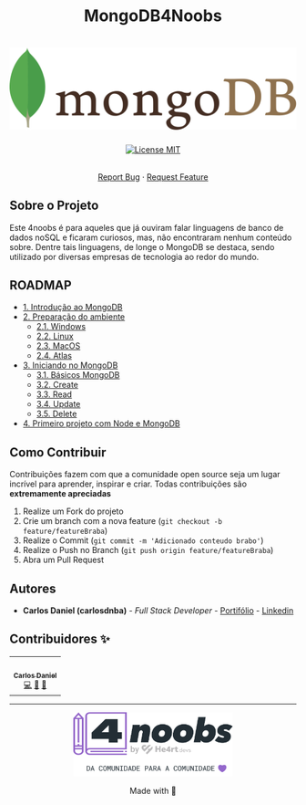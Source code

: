 <!-- Title -->

<h1 align="center" id="readme">MongoDB4Noobs</h1>
<p align="center">

  <h1 align="center">
    <img src="assets/mongodb.svg" alt="Logo">
  </h1>
  <p align="center">
    <a href="https://opensource.org/licenses/MIT">
      <img src="https://img.shields.io/badge/License-MIT-blue.svg" alt="License MIT">
    </a>
  </p>
  <p align="center">
    <br />
    <a href="https://github.com/carlosdnba/mongodb4noobs/issues/new">Report Bug</a>
    ·
    <a href="https://github.com/carlosdnba/mongodb4noobs/pulls">Request Feature</a>
  </p>
</p>
    
 <!-- ABOUT THE PROJECT -->

## Sobre o Projeto
Este 4noobs é para aqueles que já ouviram falar linguagens de banco de dados noSQL e ficaram curiosos, mas, não encontraram nenhum conteúdo sobre. Dentre tais linguagens, de longe o MongoDB se destaca, sendo utilizado por diversas empresas de tecnologia ao redor do mundo.

<!-- ROADMAP -->

## ROADMAP

- [1. Introdução ao MongoDB][introducao]
- [2. Preparação do ambiente][preparacao-ambiente]
  - [2.1. Windows][preparacao-ambiente-windows]
  - [2.2. Linux][preparacao-ambiente-linux]
  - [2.3. MacOS][preparacao-ambiente-mac]
  - [2.4. Atlas][preparacao-ambiente-atlas]
- [3. Iniciando no MongoDB][iniciando-mongo]
  - [3.1. Básicos MongoDB][iniciando-mongo-basic]
  - [3.2. Create][iniciando-mongo-create]
  - [3.3. Read][iniciando-mongo-read]
  - [3.4. Update][iniciando-mongo-update]
  - [3.5. Delete][iniciando-mongo-delete]
- [4. Primeiro projeto com Node e MongoDB][primeiro-projeto]
  
  
<!-- CONTRIBUTING -->

## Como Contribuir

Contribuições fazem com que a comunidade open source seja um lugar incrível para aprender, inspirar e criar. Todas contribuições
são **extremamente apreciadas**

1. Realize um Fork do projeto
2. Crie um branch com a nova feature (`git checkout -b feature/featureBraba`)
3. Realize o Commit (`git commit -m 'Adicionado conteudo brabo'`)
4. Realize o Push no Branch (`git push origin feature/featureBraba`)
5. Abra um Pull Request

<!-- AUTHORS -->

## Autores

- **Carlos Daniel (carlosdnba)** - _Full Stack Developer_ - [Portifólio](http://carlosdnba.me/) - [Linkedin](https://www.linkedin.com/in/carlos-daniel-barboza)


## Contribuidores ✨

<!-- ALL-CONTRIBUTORS-LIST:START - Do not remove or modify this section -->
<!-- prettier-ignore-start -->
<!-- markdownlint-disable -->

<table>
    <tr>
        <td align="center">
            <a href="https://github.com/carlosdnba">
                <img src="https://avatars.githubusercontent.com/u/64426814?v=4" width="100px;" alt="" /><br />
                <sub><b>Carlos Daniel</b></sub>
            </a><br />
            <a href="https://github.com/carlosdnba" title="Code">💻</a>
            <a href="#ideas" title="Ideas, Planning, & Feedback">🤔</a>
            <a href="#maintenance" title="Maintenance">🚧</a>
            <!--<a href="https://github.com/carlosdnba/mongodb4noobs/pulls?q=is%3Apr+is%3Aopen+reviewed-by%3A%40carlosdnba" title="Reviewed Pull Requests">👀</a>-->
        </td>
    </tr>
</table>

---

<p align="center">
  <a href="https://github.com/he4rt/4noobs" target="_blank">
    <img src="https://github.com/he4rt/4noobs/blob/master/.github/footer_4noobs.svg" width="280">
  </a>
</p>

<p align="center">Made with 💜</p>


<!-- VARIABLES LINKS -->
[introducao]: ./docs/1-introducao.md#introducao
[preparacao-ambiente]: ./docs/2-preparacao-ambiente.md#preparacao-ambiente
[preparacao-ambiente-windows]: ./docs/2-preparacao-ambiente.md#windows
[preparacao-ambiente-linux]: ./docs/2-preparacao-ambiente.md#linux
[preparacao-ambiente-mac]: ./docs/2-preparacao-ambiente.md#mac
[preparacao-ambiente-atlas]: ./docs/2-preparacao-ambiente.md#atlas
[iniciando-mongo]: ./docs/3-iniciando-mongo.md#iniciando-mongo
[iniciando-mongo-basic]: ./docs/3-1-basicos.md#basic
[iniciando-mongo-create]: ./docs/3-2-create.md#create
[iniciando-mongo-read]: ./docs/3-3-read.md#read
[iniciando-mongo-update]: ./docs/3-4-update.md#update
[iniciando-mongo-delete]: ./docs/3-5-delete.md#delete
[primeiro-projeto]: ./docs/4-primeiro-projeto.md#primeiro-projeto
